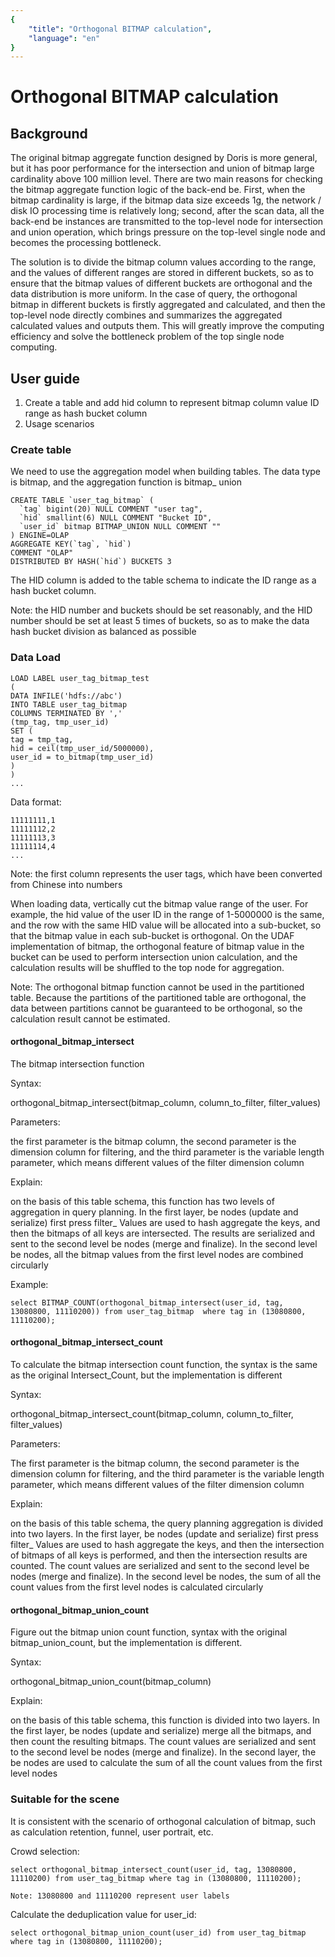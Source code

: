 ```yaml
---
{
    "title": "Orthogonal BITMAP calculation",
    "language": "en"
}
---
```


<!-- 
Licensed to the Apache Software Foundation (ASF) under one
or more contributor license agreements.  See the NOTICE file
distributed with this work for additional information
regarding copyright ownership.  The ASF licenses this file
to you under the Apache License, Version 2.0 (the
"License"); you may not use this file except in compliance
with the License.  You may obtain a copy of the License at

  http://www.apache.org/licenses/LICENSE-2.0

Unless required by applicable law or agreed to in writing,
software distributed under the License is distributed on an
"AS IS" BASIS, WITHOUT WARRANTIES OR CONDITIONS OF ANY
KIND, either express or implied.  See the License for the
specific language governing permissions and limitations
under the License.
-->

# Orthogonal BITMAP calculation

## Background

The original bitmap aggregate function designed by Doris is more general, but it has poor performance for the intersection and union of bitmap large cardinality above 100 million level. There are two main reasons for checking the bitmap aggregate function logic of the back-end be. First, when the bitmap cardinality is large, if the bitmap data size exceeds 1g, the network / disk IO processing time is relatively long; second, after the scan data, all the back-end be instances are transmitted to the top-level node for intersection and union operation, which brings pressure on the top-level single node and becomes the processing bottleneck.

The solution is to divide the bitmap column values according to the range, and the values of different ranges are stored in different buckets, so as to ensure that the bitmap values of different buckets are orthogonal and the data distribution is more uniform. In the case of query, the orthogonal bitmap in different buckets is firstly aggregated and calculated, and then the top-level node directly combines and summarizes the aggregated calculated values and outputs them. This will greatly improve the computing efficiency and solve the bottleneck problem of the top single node computing.

## User guide

1. Create a table and add hid column to represent bitmap column value ID range as hash bucket column
2. Usage scenarios

### Create table

We need to use the aggregation model when building tables. The data type is bitmap, and the aggregation function is bitmap_ union
```
CREATE TABLE `user_tag_bitmap` (
  `tag` bigint(20) NULL COMMENT "user tag",
  `hid` smallint(6) NULL COMMENT "Bucket ID",
  `user_id` bitmap BITMAP_UNION NULL COMMENT ""
) ENGINE=OLAP
AGGREGATE KEY(`tag`, `hid`)
COMMENT "OLAP"
DISTRIBUTED BY HASH(`hid`) BUCKETS 3
```
The HID column is added to the table schema to indicate the ID range as a hash bucket column.

Note: the HID number and buckets should be set reasonably, and the HID number should be set at least 5 times of buckets, so as to make the data hash bucket division as balanced as possible


### Data Load

``` 
LOAD LABEL user_tag_bitmap_test
(
DATA INFILE('hdfs://abc')
INTO TABLE user_tag_bitmap
COLUMNS TERMINATED BY ','
(tmp_tag, tmp_user_id)
SET (
tag = tmp_tag,
hid = ceil(tmp_user_id/5000000),
user_id = to_bitmap(tmp_user_id)
)
)
...
```

Data format:

``` 
11111111,1
11111112,2
11111113,3
11111114,4
...
```

Note: the first column represents the user tags, which have been converted from Chinese into numbers

When loading data, vertically cut the bitmap value range of the user. For example, the hid value of the user ID in the range of 1-5000000 is the same, and the row with the same HID value will be allocated into a sub-bucket, so that the bitmap value in each sub-bucket is orthogonal. On the UDAF implementation of bitmap, the orthogonal feature of bitmap value in the bucket can be used to perform intersection union calculation, and the calculation results will be shuffled to the top node for aggregation.

Note: The orthogonal bitmap function cannot be used in the partitioned table. Because the partitions of the partitioned table are orthogonal, the data between partitions cannot be guaranteed to be orthogonal, so the calculation result cannot be estimated.

#### orthogonal_bitmap_intersect 

The bitmap intersection function

Syntax:

orthogonal_bitmap_intersect(bitmap_column, column_to_filter, filter_values)

Parameters:

the first parameter is the bitmap column, the second parameter is the dimension column for filtering, and the third parameter is the variable length parameter, which means different values of the filter dimension column

Explain:

on the basis of this table schema, this function has two levels of aggregation in query planning. In the first layer, be nodes (update and serialize) first press filter_ Values are used to hash aggregate the keys, and then the bitmaps of all keys are intersected. The results are serialized and sent to the second level be nodes (merge and finalize). In the second level be nodes, all the bitmap values from the first level nodes are combined circularly

Example:

```
select BITMAP_COUNT(orthogonal_bitmap_intersect(user_id, tag, 13080800, 11110200)) from user_tag_bitmap  where tag in (13080800, 11110200);

```

#### orthogonal_bitmap_intersect_count 

To calculate the bitmap intersection count function, the syntax is the same as the original Intersect_Count, but the implementation is different

Syntax:

orthogonal_bitmap_intersect_count(bitmap_column, column_to_filter, filter_values)

Parameters:

The first parameter is the bitmap column, the second parameter is the dimension column for filtering, and the third parameter is the variable length parameter, which means different values of the filter dimension column

Explain:

on the basis of this table schema, the query planning aggregation is divided into two layers. In the first layer, be nodes (update and serialize) first press filter_ Values are used to hash aggregate the keys, and then the intersection of bitmaps of all keys is performed, and then the intersection results are counted. The count values are serialized and sent to the second level be nodes (merge and finalize). In the second level be nodes, the sum of all the count values from the first level nodes is calculated circularly


#### orthogonal_bitmap_union_count 

Figure out the bitmap union count function, syntax with the original bitmap_union_count, but the implementation is different.

Syntax:

orthogonal_bitmap_union_count(bitmap_column)

Explain:

on the basis of this table schema, this function is divided into two layers. In the first layer, be nodes (update and serialize) merge all the bitmaps, and then count the resulting bitmaps. The count values are serialized and sent to the second level be nodes (merge and finalize). In the second layer, the be nodes are used to calculate the sum of all the count values from the first level nodes


### Suitable for the scene

It is consistent with the scenario of orthogonal calculation of bitmap, such as calculation retention, funnel, user portrait, etc.

Crowd selection:

```
select orthogonal_bitmap_intersect_count(user_id, tag, 13080800, 11110200) from user_tag_bitmap where tag in (13080800, 11110200);

Note: 13080800 and 11110200 represent user labels
```

Calculate the deduplication value for user_id:

```
select orthogonal_bitmap_union_count(user_id) from user_tag_bitmap where tag in (13080800, 11110200);
```
